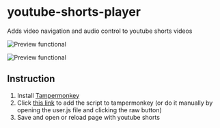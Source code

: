 # youtube-shorts-player
Adds video navigation and audio control to youtube shorts videos


![Preview functional](https://i.imgur.com/tgxaFhD.png)


![Preview functional](https://i.imgur.com/FfFHp8n.png)


## Instruction

  1. Install [Tampermonkey](https://chromewebstore.google.com/detail/tampermonkey/dhdgffkkebhmkfjojejmpbldmpobfkfo)
  2. Click [this link](https://raw.githubusercontent.com/aleqsunder/youtube-shorts-player/main/player.user.js) to add the script to tampermonkey (or do it manually by opening the user.js file and clicking the raw button)
  3. Save and open or reload page with youtube shorts
